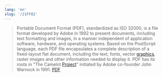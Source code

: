 ```yaml
---
lang: 'en'
slug: '/21FF82'
---
```


> Portable Document Format (PDF), standardized as ISO 32000, is a file format developed by Adobe in 1992 to present documents, including text formatting and images, in a manner independent of application software, hardware, and operating systems. Based on the PostScript language, each PDF file encapsulates a complete description of a fixed-layout flat document, including the text, fonts, vector [graphics](./../.././docs/pages/Graphics.md), raster images and other information needed to display it. PDF has its roots in "The Camelot [Project](./../.././docs/pages/Project.md)" initiated by Adobe co-founder John Warnock in 1991. [PDF](https://en.wikipedia.org/wiki/PDF)

<head>
  <html lang="en-US"/>
</head>
